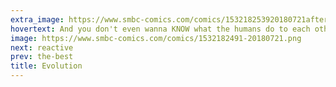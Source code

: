 ```yaml
---
extra_image: https://www.smbc-comics.com/comics/153218253920180721after.png
hovertext: And you don't even wanna KNOW what the humans do to each other.
image: https://www.smbc-comics.com/comics/1532182491-20180721.png
next: reactive
prev: the-best
title: Evolution
---
```


